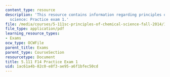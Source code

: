 ```yaml
---
content_type: resource
description: 'This resource contains information regarding principles of chemical
  science: Practice exam 1.'
file: /media/courses/5-111sc-principles-of-chemical-science-fall-2014/1ac61a4b82c0e8f3ae95a6f1bfec50cd_MIT5_111F14_PractExam1.pdf
file_type: application/pdf
learning_resource_types:
- Exams
ocw_type: OCWFile
parent_title: Exams
parent_type: CourseSection
resourcetype: Document
title: 5.111 F14 Practice Exam 1
uid: 1ac61a4b-82c0-e8f3-ae95-a6f1bfec50cd
---
```

